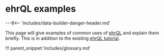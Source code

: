 # ehrQL examples

---8<-- 'includes/data-builder-danger-header.md'

This page will give examples of common uses of [ehrQL](index.md)
and explain them briefly. This is in addition to the existing [ehrQL
tutorial](tutorial/index.md).

!!! parent_snippet:'includes/glossary.md'
